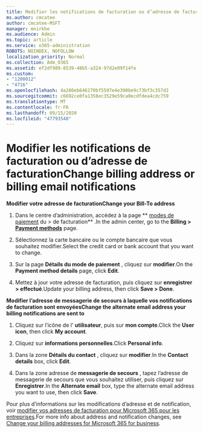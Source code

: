 ```yaml
---
title: Modifier les notifications de facturation ou d’adresse de facturation
ms.author: cmcatee
author: cmcatee-MSFT
manager: mnirkhe
ms.audience: Admin
ms.topic: article
ms.service: o365-administration
ROBOTS: NOINDEX, NOFOLLOW
localization_priority: Normal
ms.collection: Adm_O365
ms.assetid: ef2df989-8539-48b5-a324-97d2e09f14fe
ms.custom:
- "1200012"
- "4716"
ms.openlocfilehash: 4a280eb646270bf5597e4e390be9c73bf3c357d2
ms.sourcegitcommit: c6692ce0fa1358ec3529e59ca0ecdfdea4cdc759
ms.translationtype: MT
ms.contentlocale: fr-FR
ms.lasthandoff: 09/15/2020
ms.locfileid: "47793540"
---
```

# <a name="change-billing-address-or-billing-email-notifications"></a><span data-ttu-id="cd976-102">Modifier les notifications de facturation ou d’adresse de facturation</span><span class="sxs-lookup"><span data-stu-id="cd976-102">Change billing address or billing email notifications</span></span>

<span data-ttu-id="cd976-103">**Modifier votre adresse de facturation**</span><span class="sxs-lookup"><span data-stu-id="cd976-103">**Change your Bill-To address**</span></span>

1. <span data-ttu-id="cd976-104">Dans le centre d’administration, accédez à la page \*\* [modes de paiement](https://go.microsoft.com/fwlink/p/?linkid=2018806) du > de facturation\*\* .</span><span class="sxs-lookup"><span data-stu-id="cd976-104">In the admin center, go to the **Billing > [Payment methods](https://go.microsoft.com/fwlink/p/?linkid=2018806)** page.</span></span>

2. <span data-ttu-id="cd976-105">Sélectionnez la carte bancaire ou le compte bancaire que vous souhaitez modifier.</span><span class="sxs-lookup"><span data-stu-id="cd976-105">Select the credit card or bank account that you want to change.</span></span>

3. <span data-ttu-id="cd976-106">Sur la page **Détails du mode de paiement** , cliquez sur **modifier**.</span><span class="sxs-lookup"><span data-stu-id="cd976-106">On the **Payment method details** page, click **Edit**.</span></span>

4. <span data-ttu-id="cd976-107">Mettez à jour votre adresse de facturation, puis cliquez sur **enregistrer > effectué**.</span><span class="sxs-lookup"><span data-stu-id="cd976-107">Update your billing address, then click **Save > Done**.</span></span>

<span data-ttu-id="cd976-108">**Modifier l’adresse de messagerie de secours à laquelle vos notifications de facturation sont envoyées**</span><span class="sxs-lookup"><span data-stu-id="cd976-108">**Change the alternate email address your billing notifications are sent to**</span></span> 

1. <span data-ttu-id="cd976-109">Cliquez sur l’icône de l' **utilisateur**, puis sur **mon compte**.</span><span class="sxs-lookup"><span data-stu-id="cd976-109">Click the **User icon**, then click **My account**.</span></span>

2. <span data-ttu-id="cd976-110">Cliquez sur **informations personnelles**.</span><span class="sxs-lookup"><span data-stu-id="cd976-110">Click **Personal info**.</span></span>

3. <span data-ttu-id="cd976-111">Dans la zone **Détails du contact** , cliquez sur **modifier**.</span><span class="sxs-lookup"><span data-stu-id="cd976-111">In the **Contact details** box, click **Edit**.</span></span>

4. <span data-ttu-id="cd976-112">Dans la zone adresse de **messagerie de secours** , tapez l’adresse de messagerie de secours que vous souhaitez utiliser, puis cliquez sur **Enregistrer**.</span><span class="sxs-lookup"><span data-stu-id="cd976-112">In the **Alternate email** box, type the alternate email address you want to use, then click **Save**.</span></span>

<span data-ttu-id="cd976-113">Pour plus d’informations sur les modifications d’adresse et de notification, voir [modifier vos adresses de facturation pour Microsoft 365 pour les entreprises](https://docs.microsoft.com/microsoft-365/commerce/billing-and-payments/change-your-billing-addresses?view=o365-worldwide).</span><span class="sxs-lookup"><span data-stu-id="cd976-113">For more info about address and notification changes, see [Change your billing addresses for Microsoft 365 for business](https://docs.microsoft.com/microsoft-365/commerce/billing-and-payments/change-your-billing-addresses?view=o365-worldwide).</span></span>
